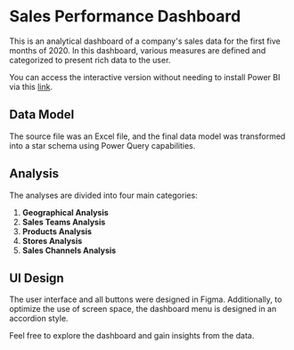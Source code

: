 # Sales Performance Dashboard

This is an analytical dashboard of a company's sales data for the first five months of 2020. In this dashboard, various measures are defined and categorized to present rich data to the user. 

You can access the interactive version without needing to install Power BI via this [link](https://app.powerbi.com/view?r=eyJrIjoiMmZlNzQ3ZTQtN2FjMi00NmE1LThiZjgtMWJlZTI2ZWJjOTkyIiwidCI6IjQ0ODI2YzYyLTA3MWEtNDY0YS05ZjA2LTk5ZmFlN2IwZDY2ZiIsImMiOjEwfQ%3D%3D).

## Data Model

The source file was an Excel file, and the final data model was transformed into a star schema using Power Query capabilities.

## Analysis

The analyses are divided into four main categories:
1. **Geographical Analysis**
2. **Sales Teams Analysis**
3. **Products Analysis**
4. **Stores Analysis**
5. **Sales Channels Analysis**

## UI Design

The user interface and all buttons were designed in Figma. Additionally, to optimize the use of screen space, the dashboard menu is designed in an accordion style.


Feel free to explore the dashboard and gain insights from the data.
